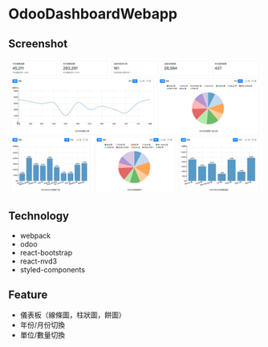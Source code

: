 # OdooDashboardWebapp

## Screenshot

![Screenshot](screenshot.png)

## Technology

- webpack
- odoo
- react-bootstrap
- react-nvd3
- styled-components

## Feature

- 儀表板（線條圖，柱狀圖，餅圖）
- 年份/月份切換
- 單位/數量切換
